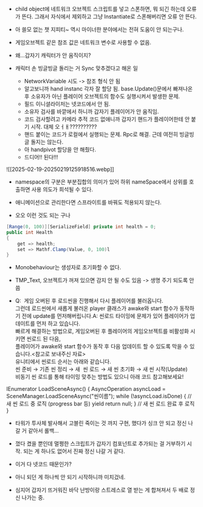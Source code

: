 - child object에 네트워크 오브젝트 스크립트를 넣고 스폰하면, 뭐 되긴 하는데 오류가 뜬다. 그래서 자식에서 제외하고 그냥 Instantiate로 스폰해버리면 오류 안 뜬다.

- 아 쓸모 없는 챗 지피티~ 역시 마이너한 분야에서는 전혀 도움이 안 되는구나.

- 게임오브젝트 같은 참조 값은 네트워크 변수로 사용할 수 없음.

- 왜...갑자기 캐릭터가 안 움직이지?

- 캐릭터 손 빙글빙글 돌리는 거 Sync 맞추겠다고 해온 일
	- NetworkVariable 시도 -> 참조 형식 안 됨
	- 알고보니까 hand instanc 각자 잘 할당 됨. base.Update()문에서 빠져나온 후 소유자가 아닌 플레이어 오브젝트의 함수도 실행시켜서 발생한 문제.
	- 필드 이니셜라이저는 넷코드에서 안 됨.
	- 소유자 검사를 바깥에서 하니까 갑자기 플레이어가 안 움직임.
	- 코드 검사할려고 카메라 추적 코드 없애니까 갑자기 핸드가 플레이어한테 안 붙기 시작. 대체 오ㅓㅐ??????????
	- 핸드 붙이는 코드가 로컬에서 실행되는 문제. Rpc로 해결. 근데 여전히 빙글빙글 돌지는 않는다.
	- 아 handpivot 할당을 안 해줬다.
	- 드디어!! 된다!!!

![[2025-02-19-20250219125918516.webp]]

- namespace의 구분은 부분집합의 의미가 있어 하위 nameSpace에서 상위를 호출하면 사용 의도가 희석될 수 있다.

- 애니메이션으로 관리한다면 스프라이트를 바꿔도 적용되지 않는다.

- 오오 이런 것도 되는 구나
~~~ c#
[Range(0, 100)][SerializeField] private int health = 0;
public int Health
{
	get => health;
	set => Mathf.Clamp(Value, 0, 100)l
}
~~~

- Monobehaviour는 생성자로 초기화할 수 없다.

- TMP_Text, 오브젝트가 꺼져 있으면 감지 안 될 수도 있음 -> 생명 주기 되도록 안 씀
- Q:  게임 오버된 후 로드씬을 진행해서 다시 플레이어를 불러옵니다.  
그런데 로드씬에서 새롭게 불러온 player 클래스가 awake와 start 함수가 동작하기 전에 update를 먼저해버립니다.A: 씬로드 타이밍에 문제가 있어 플레이어가 업데이트를 먼저 하고 있습니다.  
빠르게 해결하는 방법으로, 게임오버된 후 플레이어의 게임오브젝트를 비활성화 시키면 씬로드 된 다음,  
플레이어가 awake와 start 함수가 동작 후 다음 업데이트 할 수 있도록 막을 수 있습니다.<참고로 보내주신 자료>  
유니티에서 씬로드 순서는 아래와 같습니다.  
씬 준비 → 기존 씬 정리 → 새  씬 로드 → 새 씬 초기화 → 새 씬 시작(Update)  
비동기 씬 로드를 통해 타이밍 맞추는 방법도 있으니 아래 코드 참고해보세요!  

IEnumerator LoadSceneAsync() {
    AsyncOperation asyncLoad = SceneManager.LoadSceneAsync("씬이름");
    while (!asyncLoad.isDone) {
    // 새 씬 로드 중 로직 (progress bar 등)
        yield return null;
    }
    // 새 씬 로드 완료 후 로직
}

- 타워가 투사체 발사해서 고블린 죽이는 것 까지 구현, 했다가 싱크 안 되고 정신 나갈 거 같아서 롤백...

-  껐다 켰을 뿐인데 멀쩡한 스크립트가 갑자기 컴포넌트로 추가되는 걸 거부하기 시작. 되는 게 하나도 없어서 진짜 정신 나갈 거 같다.

- 이거 다 넷코드 때문인가?

- 아니 되던 게 하나씩 안 되기 시작하니까 미치겄네.

- 심지어 갑자기 뜨거워진 바닥 난방이랑 스트레스로 열 받는 게 합쳐져서 두 배로 정신 나가는 중.